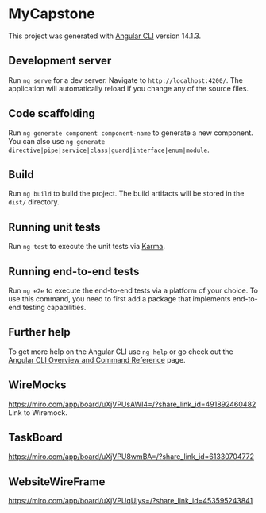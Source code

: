 # MyCapstone


This project was generated with [Angular CLI](https://github.com/angular/angular-cli) version 14.1.3.

## Development server

Run `ng serve` for a dev server. Navigate to `http://localhost:4200/`. The application will automatically reload if you change any of the source files.

## Code scaffolding

Run `ng generate component component-name` to generate a new component. You can also use `ng generate directive|pipe|service|class|guard|interface|enum|module`.

## Build

Run `ng build` to build the project. The build artifacts will be stored in the `dist/` directory.

## Running unit tests

Run `ng test` to execute the unit tests via [Karma](https://karma-runner.github.io).

## Running end-to-end tests

Run `ng e2e` to execute the end-to-end tests via a platform of your choice. To use this command, you need to first add a package that implements end-to-end testing capabilities.

## Further help

To get more help on the Angular CLI use `ng help` or go check out the [Angular CLI Overview and Command Reference](https://angular.io/cli) page.

## WireMocks

<https://miro.com/app/board/uXjVPUsAWI4=/?share_link_id=491892460482>
Link to Wiremock.

## TaskBoard

<https://miro.com/app/board/uXjVPU8wmBA=/?share_link_id=61330704772>

## WebsiteWireFrame

<https://miro.com/app/board/uXjVPUqUlys=/?share_link_id=453595243841>
